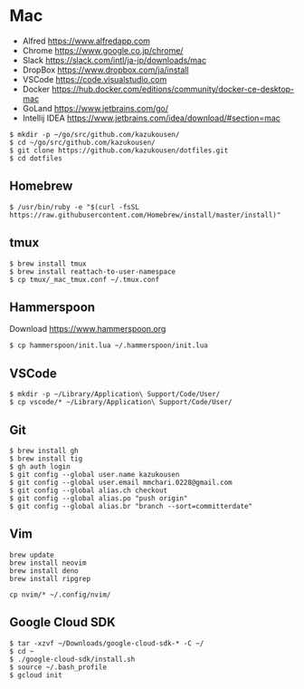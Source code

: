 
# Mac

- Alfred https://www.alfredapp.com
- Chrome https://www.google.co.jp/chrome/
- Slack https://slack.com/intl/ja-jp/downloads/mac
- DropBox https://www.dropbox.com/ja/install
- VSCode https://code.visualstudio.com
- Docker https://hub.docker.com/editions/community/docker-ce-desktop-mac
- GoLand https://www.jetbrains.com/go/
- Intellij IDEA https://www.jetbrains.com/idea/download/#section=mac

```console
$ mkdir -p ~/go/src/github.com/kazukousen/
$ cd ~/go/src/github.com/kazukousen/
$ git clone https://github.com/kazukousen/dotfiles.git
$ cd dotfiles
```

## Homebrew

```console
$ /usr/bin/ruby -e "$(curl -fsSL https://raw.githubusercontent.com/Homebrew/install/master/install)"
```

## tmux

```console
$ brew install tmux
$ brew install reattach-to-user-namespace
$ cp tmux/_mac_tmux.conf ~/.tmux.conf
```

## Hammerspoon

Download https://www.hammerspoon.org

```console
$ cp hammerspoon/init.lua ~/.hammerspoon/init.lua
```

## VSCode

```console
$ mkdir -p ~/Library/Application\ Support/Code/User/
$ cp vscode/* ~/Library/Application\ Support/Code/User/
```

## Git

```console
$ brew install gh
$ brew install tig
$ gh auth login
$ git config --global user.name kazukousen
$ git config --global user.email mmchari.0228@gmail.com
$ git config --global alias.ch checkout
$ git config --global alias.po "push origin"
$ git config --global alias.br "branch --sort=committerdate"
```

## Vim

```console
brew update
brew install neovim
brew install deno
brew install ripgrep
```

```console
cp nvim/* ~/.config/nvim/
```

## Google Cloud SDK

```console
$ tar -xzvf ~/Downloads/google-cloud-sdk-* -C ~/
$ cd ~
$ ./google-cloud-sdk/install.sh
$ source ~/.bash_profile
$ gcloud init
```
